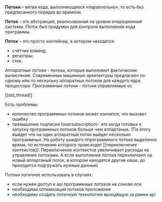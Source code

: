 **Потоки** – ветви кода, выполняющиеся «параллельно», то есть без предписанного порядка во времени.

**Поток** – это абстракция, реализованная на уровне операционной системы. Поток был придуман для контроля выполнения кода программы.

**Поток** – это просто контейнер, в котором находятся:
- счётчик команд;
- регистры;
- стек.

*Аппаратные потоки* - потоки, которые выполняют фактические вычисления. Современные машинные архитектуры предлагают по одному или по нескольку аппаратных потоков для каждого ядра процессора.
*Программные потоки* - потоки управляемые ос

[[std_thread]]

Есть проблемы:
 - количество программных потоков может кончится, что вызовет ошибку
 - превышение подписки (oversubscription)- это когда готовых к запуску программных потоков больше чем аппартаных. (По итогу выйдет что на один аппаратный поток выйдет несколько программных. На работу каждого ппрограммного потока выделенно время, по истечению которого происходит [[переключение контекстов]]. Переключение контекстов увеличивает расходы на управление потоками. А если выполнение потока переключают на новый аппартаный поток, в котором находятся  другие кэши, до приходится подгружать нужные данные)

Потоки логичнее использовать в случаях:
 - если нужен доступ к api программных потоков на сонове оси
 - необходима оптимизация потоков приложения
 - необходимо создать поточную технологию вызодящую за рамки api

